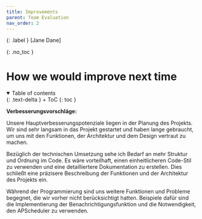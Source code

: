 ```yaml
---
title: Improvements
parent: Team Evaluation
nav_order: 2
---
```


{: .label }
[Jane Dane]

{: .no_toc }
# How we would improve next time

<details open markdown="block">
{: .text-delta }
<summary>Table of contents</summary>
+ ToC
{: toc }
</details>


**Verbesserungsvorschläge:**

Unsere Hauptverbesserungspotenziale liegen in der Planung des Projekts. Wir sind sehr langsam in das Projekt gestartet und haben lange gebraucht, um uns mit den Funktionen, der Architektur und dem Design vertraut zu machen.

Bezüglich der technischen Umsetzung sehe ich Bedarf an mehr Struktur und Ordnung im Code. Es wäre vorteilhaft, einen einheitlicheren Code-Stil zu verwenden und eine detailliertere Dokumentation zu erstellen. Dies schließt eine präzisere Beschreibung der Funktionen und der Architektur des Projekts ein. 

Während der Programmierung sind uns weitere Funktionen und Probleme begegnet, die wir vorher nicht berücksichtigt hatten. Beispiele dafür sind die Implementierung der Benachrichtigungsfunktion und die Notwendigkeit, den APScheduler zu verwenden.
